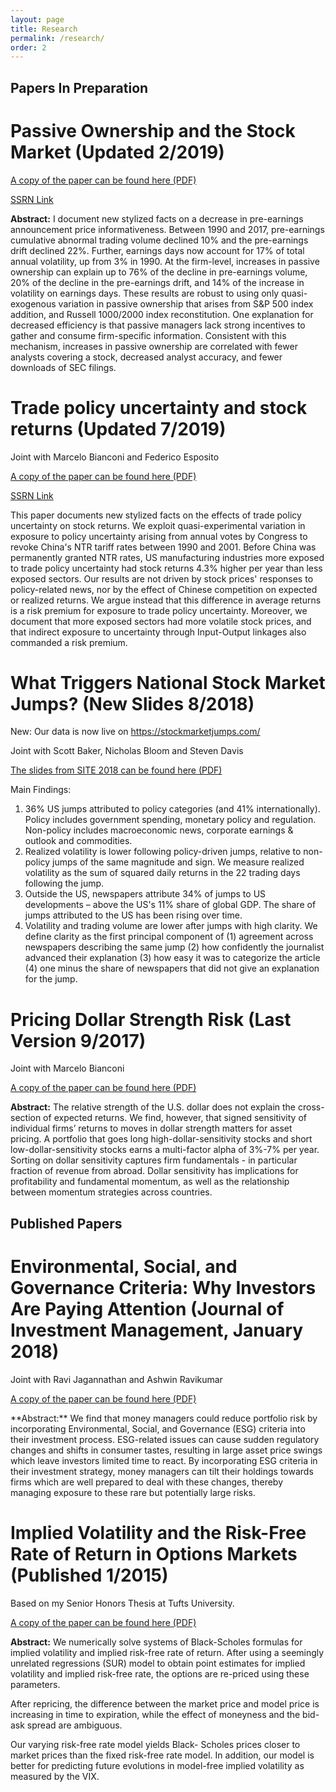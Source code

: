```yaml
---
layout: page
title: Research
permalink: /research/
order: 2
---
```

## Papers In Preparation

# Passive Ownership and the Stock Market (Updated 2/2019)

<p>
  <a href="/images/Passive_Ownership_Market_Efficiency_SSRN.pdf" target="_blank">
    A copy of the paper can be found here (PDF)
  </a>
</p>

<a href="https://papers.ssrn.com/sol3/papers.cfm?abstract_id=3243910" title="b1">SSRN Link</a>

**Abstract:** I document new stylized facts on a decrease in pre-earnings announcement price informativeness.  Between 1990 and 2017, pre-earnings cumulative abnormal trading volume declined 10% and the pre-earnings drift declined 22%.  Further, earnings days now account for 17% of total annual volatility, up from 3% in 1990.  At the firm-level, increases in passive ownership can explain up to 76% of the decline in pre-earnings volume, 20% of the decline in the pre-earnings drift, and 14% of the increase in volatility on earnings days.  These results are robust to using only quasi-exogenous variation in passive ownership that arises from S&P 500 index addition, and Russell 1000/2000 index reconstitution.  One explanation for decreased efficiency is that passive managers lack strong incentives to gather and consume firm-specific information.  Consistent with this mechanism, increases in passive ownership are correlated with fewer analysts covering a stock, decreased analyst accuracy, and fewer downloads of SEC filings.

# Trade policy uncertainty and stock returns (Updated 7/2019)

Joint with Marcelo Bianconi and Federico Esposito

<p>
  <a href="/images/bes_trade_7_2019.pdf" target="_blank">
    A copy of the paper can be found here (PDF)
  </a>
</p>

<a href="https://papers.ssrn.com/sol3/papers.cfm?abstract_id=3340700" title="b1">SSRN Link</a>

This paper documents new stylized facts on the effects of trade policy uncertainty on stock returns. We exploit quasi-experimental variation in exposure to policy uncertainty arising from annual votes by Congress to revoke China's NTR tariff rates between 1990 and 2001. Before China was permanently granted NTR rates, US manufacturing industries more exposed to trade policy uncertainty had stock returns 4.3% higher per year than less exposed sectors. Our results are not driven by stock prices' responses to policy-related news, nor by the effect of Chinese competition on expected or realized returns. We argue instead that this difference in average returns is a risk premium for exposure to trade policy uncertainty. Moreover, we document that more exposed sectors had more volatile stock prices, and that indirect exposure to uncertainty through Input-Output linkages also commanded a risk premium.

# What Triggers National Stock Market Jumps? (New Slides 8/2018)

New: Our data is now live on https://stockmarketjumps.com/

Joint with Scott Baker, Nicholas Bloom and Steven Davis

<p>
  <a href="/images/big_jumps_8_2018.pdf" target="_blank">
    The slides from SITE 2018 can be found here (PDF)
  </a>
</p>

Main Findings: 
1) 36% US jumps attributed to policy categories (and 41% internationally).  Policy includes government spending, monetary policy and regulation.  Non-policy includes macroeconomic news, corporate earnings & outlook and commodities.
2) Realized volatility is lower following policy-driven jumps, relative to non-policy jumps of the same magnitude and sign.  We measure realized volatility as the sum of squared daily returns in the 22 trading days following the jump.
3) Outside the US, newspapers attribute 34% of jumps to US developments – above the US's 11% share of global GDP.  The share of jumps attributed to the US has been rising over time.
4) Volatility and trading volume are lower after jumps with high clarity.  We define clarity as the first principal component of (1) agreement across newspapers describing the same jump (2) how confidently the journalist advanced their explanation (3) how easy it was to categorize the article (4) one minus the share of newspapers that did not give an explanation for the jump.

# Pricing Dollar Strength Risk (Last Version 9/2017)

Joint with Marcelo Bianconi

<p>
  <a href="/images/Dollar_Strength_9_5_2017.pdf" target="_blank">
    A copy of the paper can be found here (PDF)
  </a>
</p>

**Abstract:** The relative strength of the U.S. dollar does not explain the cross-section of expected returns.
We find, however, that signed sensitivity of individual firms’ returns to moves in dollar
strength matters for asset pricing. A portfolio that goes long high-dollar-sensitivity stocks and
short low-dollar-sensitivity stocks earns a multi-factor alpha of 3%-7% per year. Sorting on
dollar sensitivity captures firm fundamentals - in particular fraction of revenue from abroad.
Dollar sensitivity has implications for profitability and fundamental momentum, as well as
the relationship between momentum strategies across countries.

## Published Papers

# Environmental, Social, and Governance Criteria: Why Investors Are Paying Attention (Journal of Investment Management, January 2018)

Joint with Ravi Jagannathan and Ashwin Ravikumar

<p>
  <a href="/images/ESG_9_5_2017.pdf" target="_blank">
    A copy of the paper can be found here (PDF)
  </a>
</p>
**Abstract:** We find that money managers could reduce portfolio risk by incorporating Environmental, Social, and Governance (ESG) criteria into their investment process. ESG-related issues can cause sudden regulatory changes and shifts in consumer tastes, resulting in large asset price swings which leave investors limited time to react. By incorporating ESG criteria in their investment strategy, money managers can tilt their holdings towards firms which are well prepared to deal with these changes, thereby managing exposure to these rare but potentially large risks.


# Implied Volatility and the Risk-Free Rate of Return in Options Markets (Published 1/2015)

Based on my Senior Honors Thesis at Tufts University.

<p>
  <a href="/images/Implied_Volatility_Paper_2014.pdf" target="_blank">
    A copy of the paper can be found here (PDF)
  </a>
</p>

**Abstract:** We numerically solve systems of Black-Scholes formulas for implied
volatility and implied risk-free rate of return. After using a seemingly
unrelated regressions (SUR) model to obtain point estimates for implied
volatility and implied risk-free rate, the options are re-priced using these
parameters.

After repricing, the difference between the market price and model price is
increasing in time to expiration, while the effect of moneyness and the bid-ask
spread are ambiguous.

Our varying risk-free rate model yields Black- Scholes prices closer to market
prices than the fixed risk-free rate model. In addition, our model is better
for predicting future evolutions in model-free implied volatility as measured
by the VIX.
